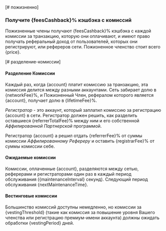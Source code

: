 [# пожизненно]

### Получите {feesCashback}% кэшбэка с комиссий

Пожизненные члены получают {feesCashback}% кэшбэка с каждой комиссии за транзакцию, которую они оплачивают, и имеют право получать реферальный доход от пользователей, которых они регистрируют, или рефереров сети. Пожизненное членство стоит всего {price}.

[# разделение-комиссии]

#### Разделение Комиссии

Каждый раз, когда {account} платит комиссию за транзакцию, эта комиссия делится между разными аккаунтами. Сеть забирает долю в {networkFee}%, и Пожизненный Член, рефералом которого является {account}, получает долю в {lifetimeFee}%.

*Регистратор* - это аккаунт, который заплатил комиссию за регистрацию {account} в сети. Регистратор должен решить, как разделить оставшиеся {referrerTotalFee}% между ним и его собственной *Аффилированной Партнерской* программой.

Регистратор {account} а решил отдать {referrerFee}% от суммы комиссии *Аффилированному Рефереру* и оставить {registrarFee}% от суммы комиссии себе.

#### Ожидаемые комиссии

Комиссии, оплаченные {account}, разделяются между сетью, реферерами и регистраторами один раз в каждый период обслуживания ({maintenanceInterval} секунд). Следующий период обслуживания {nextMaintenanceTime}.

#### Вестинговые комиссии

Большинство комиссий доступны немедленно, но комиссии за {vestingThreshold} (такие как комиссия за повышение уровня Вашего членства или регистрацию премиум-имени аккаунта) должны ожидать обработки {vestingPeriod} дней.